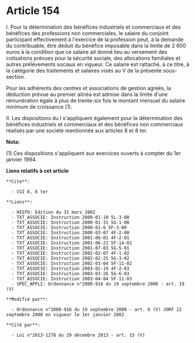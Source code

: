 # Article 154

I. Pour la détermination des bénéfices industriels et commerciaux et des bénéfices des professions non commerciales, le
salaire du conjoint participant effectivement à l'exercice de la profession peut, à la demande du contribuable, être déduit
du bénéfice imposable dans la limite de 2 600 euros à la condition que ce salaire ait donné lieu au versement des cotisations
prévues pour la sécurité sociale, des allocations familiales et autres prélèvements sociaux en vigueur. Ce salaire est
rattaché, à ce titre, à la catégorie des traitements et salaires visés au V de la présente sous-section.

Pour les adhérents des centres et associations de gestion agréés, la déduction prévue au premier alinéa est admise dans la
limite d'une rémunération égale à plus de trente-six fois le montant mensuel du salaire minimum de croissance (1).

II. Les dispositions du I s'appliquent également pour la détermination des bénéfices industriels et commerciaux et des
bénéfices non commerciaux réalisés par une société mentionnée aux articles 8 et 8 ter.

**Nota:**

(1) Ces dispositions s'appliquent aux exercices ouverts à compter du 1er janvier 1994.

**Liens relatifs à cet article**

	**Cite**:

	  - CGI 8, 8 ter

	**Liens**:

	  - HISTO: Edition du 31 mars 2002
	  - TXT_ASSOCIE: Instruction 2000-01-10 5L-3-00
	  - TXT_ASSOCIE: Instruction 2000-01-31 5G-1-00
	  - TXT_ASSOCIE: Instruction 2000-01-6 5F-3-00
	  - TXT_ASSOCIE: Instruction 2000-03-07 4F-2-00
	  - TXT_ASSOCIE: Instruction 2001-06-01 4F-2-01
	  - TXT_ASSOCIE: Instruction 2001-06-21 5F-14-01
	  - TXT_ASSOCIE: Instruction 2001-07-03 5G-5-01
	  - TXT_ASSOCIE: Instruction 2002-02-07 4F-1-02
	  - TXT_ASSOCIE: Instruction 2002-02-25 5G-3-02
	  - TXT_ASSOCIE: Instruction 2002-03-04 5F-11-02
	  - TXT_ASSOCIE: Instruction 2003-02-19 4F-2-03
	  - TXT_ASSOCIE: Instruction 2003-03-26 5G-6-03
	  - TXT_ASSOCIE: Instruction 2003-04-04 5F-11-03
	  - SPEC_APPLI: Ordonnance n°2000-916 du 19 septembre 2000 - art. 19 (V)

	**Modifié par**:

	  - Ordonnance n°2000-916 du 19 septembre 2000 - art. 6 (V) JORF 22 septembre 2000 en vigueur le 1er janvier 2002

	**Cité par**:

	  - Loi n°2013-1278 du 29 décembre 2013 - art. 15 (V)
